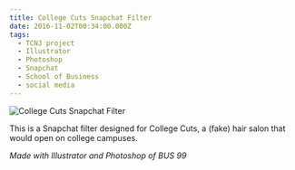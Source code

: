 ```yaml
---
title: College Cuts Snapchat Filter
date: 2016-11-02T00:34:00.000Z
tags:
  - TCNJ project
  - Illustrator
  - Photoshop
  - Snapchat
  - School of Business
  - social media
---
```

![College Cuts Snapchat Filter](/assets/college-cuts-snapchat-filter.png "College Cuts Snapchat Filter")

This is a Snapchat filter designed for College Cuts, a (fake) hair salon that would open on college campuses.

*Made with Illustrator and Photoshop of BUS 99*